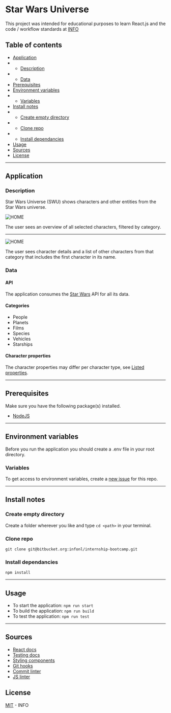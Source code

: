 # Star Wars Universe
This project was intended for educational purposes to learn React.js and the code / workflow standards at [INFO](https://info.nl)

## Table of contents
- [Application](#application)
- - [Description](#description)
- - [Data](#data)
- [Prerequisites](#prerequisites)
- [Environment variables](#environment-variables)
- - [Variables](#variables)
- [Install notes](#install-notes)
- - [Create empty directory](#create-empty-directory)
- - [Clone repo](#clone-repo)
- - [Install dependancies](#install-dependancies)
- [Usage](#usage)
- [Sources](#sources)
- [License](#license)

---

## Application
### Description
Star Wars Universe (SWU) shows characters and other entities from the Star Wars universe. 

![HOME](https://bitbucket.org/infonl/internship-bootcamp/downloads/sw-home.png)

The user sees an overview of all selected characters, filtered by category.

---

![HOME](https://bitbucket.org/infonl/internship-bootcamp/downloads/sw-details.png)

The user sees character details and a list of other characters from that category that includes the first character in its name.

### Data
#### API
The application consumes the [Star Wars](https://swapi.dev/) API for all its data.

#### Categories
- People
- Planets
- Films
- Species
- Vehicles
- Starships

#### Character properties
The character properties may differ per character type, see [Listed properties](https://bitbucket.org/infonl/internship-bootcamp/src/master/src/data/listed-props.json).


---

## Prerequisites
Make sure you have the following package(s) installed.

- [NodeJS](https://nodejs.org/en/)

---

## Environment variables
Before you run the application you should create a .env file in your root directory.

### Variables
To get access to environment variables, create a [new issue](https://bitbucket.org/infonl/internship-bootcamp/issues?status=new&status=open) for this repo.

---

## Install notes
### Create empty directory
Create a folder wherever you like and type `cd <path>` in your terminal.

### Clone repo
`git clone git@bitbucket.org:infonl/internship-bootcamp.git`

### Install dependancies
`npm install`

---

## Usage
- To start the application: `npm run start`
- To build the application: `npm run build`
- To test the application: `npm run test`

---

## Sources
- [React docs](https://reactjs.org/)
- [Testing docs](https://jestjs.io/)
- [Styling components](https://styled-components.com/)
- [Git hooks](https://github.com/typicode/husky)
- [Commit linter](https://commitlint.js.org/#/)
- [JS linter](https://www.npmjs.com/package/standard)

## License
[MIT](https://opensource.org/licenses/MIT) - INFO